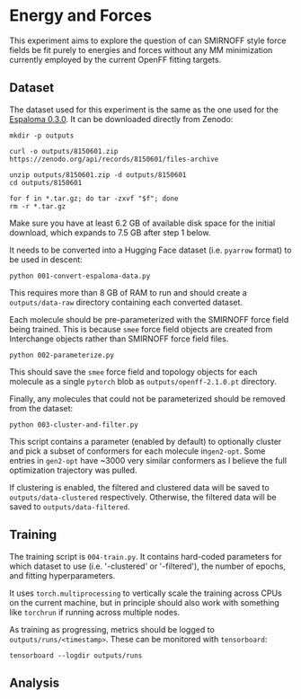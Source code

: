 # Energy and Forces

This experiment aims to explore the question of can SMIRNOFF style force fields be fit purely to energies and forces
without any MM minimization currently employed by the current OpenFF fitting targets.

## Dataset

The dataset used for this experiment is the same as the one used for the [Espaloma 0.3.0](). It can be downloaded
directly from Zenodo:

```shell
mkdir -p outputs

curl -o outputs/8150601.zip https://zenodo.org/api/records/8150601/files-archive

unzip outputs/8150601.zip -d outputs/8150601
cd outputs/8150601

for f in *.tar.gz; do tar -zxvf "$f"; done
rm -r *.tar.gz
```

Make sure you have at least 6.2 GB of available disk space for the
initial download, which expands to 7.5 GB after step 1 below.

It needs to be converted into a Hugging Face dataset (i.e. `pyarrow` format) to be used in descent:

```shell
python 001-convert-espaloma-data.py
```

This requires more than 8 GB of RAM to run and should create a
`outputs/data-raw` directory containing each converted dataset.

Each molecule should be pre-parameterized with the SMIRNOFF force field being trained. This is because `smee` force
field objects are created from Interchange objects rather than SMIRNOFF force field files.

```shell
python 002-parameterize.py
```

This should save the `smee` force field and topology objects for each molecule as a single `pytorch` blob as
`outputs/openff-2.1.0.pt` directory.

Finally, any molecules that could not be parameterized should be removed from the dataset:

```shell
python 003-cluster-and-filter.py
```

This script contains a parameter (enabled by default) to optionally cluster and pick a subset of conformers for each
molecule in`gen2-opt`. Some entries in `gen2-opt` have ~3000 very similar conformers as I believe the full optimization
trajectory was pulled.

If clustering is enabled, the filtered and clustered data will be saved to `outputs/data-clustered` respectively.
Otherwise, the filtered data will be saved to `outputs/data-filtered`.

## Training

The training script is `004-train.py`. It contains hard-coded parameters for which dataset to use (i.e. '-clustered'
or '-filtered'), the number of epochs, and fitting hyperparameters.

It uses `torch.multiprocessing` to vertically scale the training across CPUs on the current machine, but in principle
should also work with something like `torchrun` if running across multiple nodes.

As training as progressing, metrics should be logged to `outputs/runs/<timestamp>`. These can be monitored with
`tensorboard`:

```shell
tensorboard --logdir outputs/runs
```

## Analysis
